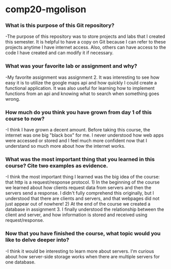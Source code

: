 # comp20-mgolison

<p><h3>What is this purpose of this Git repository? </h3>
	-The purpose of this repository was to store projects and labs that I created
	this semester.  It is helpful to have a copy on Git because I can refer to
	these projects anytime I have internet access.   Also, others can have access 
	to the code I have created and can modify it if necessary.</p>
<p><h3>What was your favorite lab or assignment and why?</h3>
	-My favorite assignment was assignment 2.  It was interesting to see how easy
	it is to utilize the google maps api and how quickly I could create a 
	functional application.  It was also useful for learning how to implement
	functions from an api and knowing what to search when something goes wrong.</p>
<p><h3>How much do you think you have grown from day 1 of this course to now?</h3>
	-I think I have grown a decent amount.  Before taking this course, the internet
	was one big "black box" for me.  I never understood how web apps were accessed
	or stored and I feel much more confident now that I understand so much more 
	about how the internet works.</p>
<p><h3>What was the most important thing that you learned in this course? Cite two examples as evidence.</h3>
	-I think the most important thing I learned was the big idea of the course: that
	http is a request/response protocol.  
	1) In the beginning of the course we learned about how clients request data from
		servers and then the servers send a response.  I didn't fully comprehend this
		originally, but I understood that there are clients and servers, and that 
		webpages did not just appear out of nowhere!
	2) At the end of the course we created a database in assignment 3.  I finally 
		understood the relationship between the client and server, and how information
		is stored and received using request/response.</p>
<p><h3>Now that you have finished the course, what topic would you like to delve deeper into?</h3>
	-I think it would be interesting to learn more about servers.  I'm curious about 
	how server-side storage works when there are multiple servers for one database.</p>
